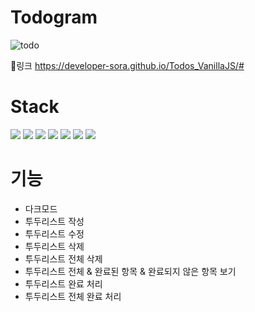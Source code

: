 # Todogram
![todo](https://user-images.githubusercontent.com/75163849/233972121-114197e3-586d-422f-bfbe-e797e256b9d2.png)


📌링크 
https://developer-sora.github.io/Todos_VanillaJS/#

# Stack
<img src="https://img.shields.io/badge/html5-E34F26?style=for-the-badge&logo=html5&logoColor=white"> <img src="https://img.shields.io/badge/javascript-F7DF1E?style=for-the-badge&logo=javascript&logoColor=black"> <img src="https://img.shields.io/badge/babel-F9DC3E?style=for-the-badge&logo=babel&logoColor=black"> <img src="https://img.shields.io/badge/webpack-8DD6F9?style=for-the-badge&logo=webpack&logoColor=black"> <img src="https://img.shields.io/badge/eslint-4B32C3?style=for-the-badge&logo=eslint&logoColor=white">
 <img src="https://img.shields.io/badge/prettier-F7B93E?style=for-the-badge&logo=prettier&logoColor=white"> 
 <img src="https://img.shields.io/badge/tailwind-06B6D4?style=for-the-badge&logo=tailwind&logoColor=black">
 
 # 기능
 - 다크모드
 - 투두리스트 작성
 - 투두리스트 수정
 - 투두리스트 삭제
 - 투두리스트 전체 삭제
 - 투두리스트 전체 & 완료된 항목 & 완료되지 않은 항목 보기
 - 투두리스트 완료 처리
 - 투두리스트 전체 완료 처리
